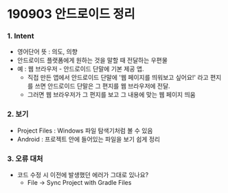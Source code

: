 # 190903 안드로이드 정리

### 1. Intent
* 영어단어 뜻 : 의도, 의향
* 안드로이드 플랫폼에게 원하는 것을 말할 때 전달하는 우편물
* 예 : 웹 브라우저 - 안드로이드 단말에 기본 제공 앱.
  * 직접 만든 앱에서 안드로이드 단말에 '웹 페이지를 띄워보고 싶어요!' 라고 편지를 쓰면 안드로이드 단말은 그 편지를 웹 브라우저에 전달.
  * 그러면 웹 브라우저가 그 편지를 보고 그 내용에 맞는 웹 페이지 띄움

### 2. 보기
* Project Files : Windows 파일 탐색기처럼 볼 수 있음
* Android : 프로젝트 안에 들어있는 파일을 보기 쉽게 정리
  
### 3. 오류 대처
* 코드 수정 시 이전에 발생했던 에러가 그대로 있나요?
  * File → Sync Project with Gradle Files
